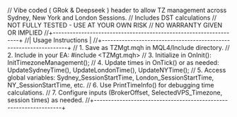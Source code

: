 // Vibe coded ( GRok & Deepseek ) header to allow TZ management across Sydney, New York and London Sessions.
// Includes DST calculations
// NOT FULLY TESTED - USE AT YOUR OWN RISK
// NO WARRANTY GIVEN OR IMPLIED
//+------------------------------------------------------------------+
//| Usage Instructions                                              |
//+------------------------------------------------------------------+
// 1. Save as TZMgt.mqh in MQL4/Include directory.
// 2. Include in your EA: #include <TZMgt.mqh>
// 3. Initialize in OnInit(): InitTimezoneManagement();
// 4. Update times in OnTick() or as needed: UpdateSydneyTime(), UpdateLondonTime(), UpdateNYTime();
// 5. Access global variables: Sydney_SessionStartTime, London_SessionStartTime, NY_SessionStartTime, etc.
// 6. Use PrintTimeInfo() for debugging time calculations.
// 7. Configure inputs (BrokerOffset, SelectedVPS_Timezone, session times) as needed.
//+------------------------------------------------------------------+

